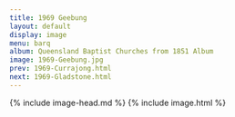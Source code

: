 ```yaml
---
title: 1969 Geebung
layout: default
display: image
menu: barq
album: Queensland Baptist Churches from 1851 Album
image: 1969-Geebung.jpg
prev: 1969-Currajong.html
next: 1969-Gladstone.html
---
```

{% include image-head.md %}
{% include image.html %}